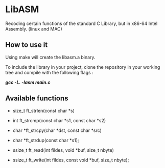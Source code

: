 # LibASM

Recoding certain functions of the standard C Library, but in x86-64 Intel Assembly. (linux and MAC)

## How to use it

Using make will create the libasm.a binary.

To include the library in your project, clone the repository in your working tree and compile with the following flags :

***gcc -L. -lasm main.c***

## Available functions

- size_t ft_strlen(const char *s)

- int ft_strcmp(const char *s1, const char *s2)

- char *ft_strcpy(char *dst, const char *src)

- char *ft_strdup(const char *s1);

- ssize_t ft_read(int fildes, void *buf, size_t nbyte)

- ssize_t ft_write(int fildes, const void *buf, size_t nbyte);

